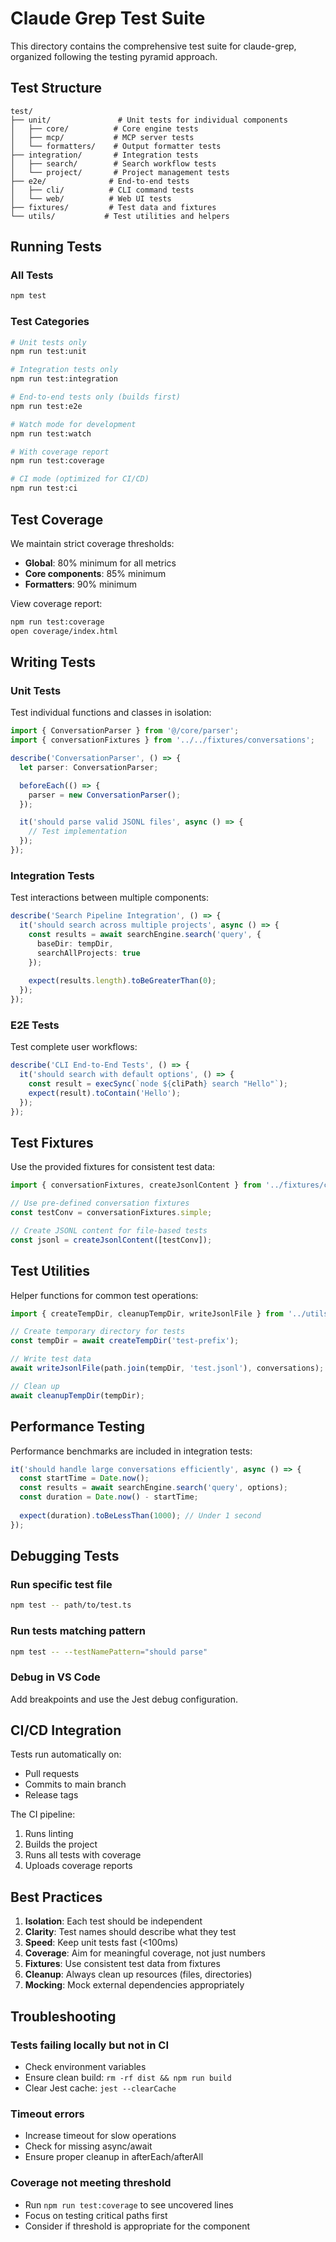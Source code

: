 # Claude Grep Test Suite

This directory contains the comprehensive test suite for claude-grep, organized following the testing pyramid approach.

## Test Structure

```
test/
├── unit/               # Unit tests for individual components
│   ├── core/          # Core engine tests
│   ├── mcp/           # MCP server tests
│   └── formatters/    # Output formatter tests
├── integration/       # Integration tests
│   ├── search/        # Search workflow tests
│   └── project/       # Project management tests
├── e2e/              # End-to-end tests
│   ├── cli/          # CLI command tests
│   └── web/          # Web UI tests
├── fixtures/         # Test data and fixtures
└── utils/           # Test utilities and helpers
```

## Running Tests

### All Tests
```bash
npm test
```

### Test Categories
```bash
# Unit tests only
npm run test:unit

# Integration tests only
npm run test:integration

# End-to-end tests only (builds first)
npm run test:e2e

# Watch mode for development
npm run test:watch

# With coverage report
npm run test:coverage

# CI mode (optimized for CI/CD)
npm run test:ci
```

## Test Coverage

We maintain strict coverage thresholds:
- **Global**: 80% minimum for all metrics
- **Core components**: 85% minimum
- **Formatters**: 90% minimum

View coverage report:
```bash
npm run test:coverage
open coverage/index.html
```

## Writing Tests

### Unit Tests
Test individual functions and classes in isolation:

```typescript
import { ConversationParser } from '@/core/parser';
import { conversationFixtures } from '../../fixtures/conversations';

describe('ConversationParser', () => {
  let parser: ConversationParser;

  beforeEach(() => {
    parser = new ConversationParser();
  });

  it('should parse valid JSONL files', async () => {
    // Test implementation
  });
});
```

### Integration Tests
Test interactions between multiple components:

```typescript
describe('Search Pipeline Integration', () => {
  it('should search across multiple projects', async () => {
    const results = await searchEngine.search('query', {
      baseDir: tempDir,
      searchAllProjects: true
    });
    
    expect(results.length).toBeGreaterThan(0);
  });
});
```

### E2E Tests
Test complete user workflows:

```typescript
describe('CLI End-to-End Tests', () => {
  it('should search with default options', () => {
    const result = execSync(`node ${cliPath} search "Hello"`);
    expect(result).toContain('Hello');
  });
});
```

## Test Fixtures

Use the provided fixtures for consistent test data:

```typescript
import { conversationFixtures, createJsonlContent } from '../fixtures/conversations';

// Use pre-defined conversation fixtures
const testConv = conversationFixtures.simple;

// Create JSONL content for file-based tests
const jsonl = createJsonlContent([testConv]);
```

## Test Utilities

Helper functions for common test operations:

```typescript
import { createTempDir, cleanupTempDir, writeJsonlFile } from '../utils/test-helpers';

// Create temporary directory for tests
const tempDir = await createTempDir('test-prefix');

// Write test data
await writeJsonlFile(path.join(tempDir, 'test.jsonl'), conversations);

// Clean up
await cleanupTempDir(tempDir);
```

## Performance Testing

Performance benchmarks are included in integration tests:

```typescript
it('should handle large conversations efficiently', async () => {
  const startTime = Date.now();
  const results = await searchEngine.search('query', options);
  const duration = Date.now() - startTime;
  
  expect(duration).toBeLessThan(1000); // Under 1 second
});
```

## Debugging Tests

### Run specific test file
```bash
npm test -- path/to/test.ts
```

### Run tests matching pattern
```bash
npm test -- --testNamePattern="should parse"
```

### Debug in VS Code
Add breakpoints and use the Jest debug configuration.

## CI/CD Integration

Tests run automatically on:
- Pull requests
- Commits to main branch
- Release tags

The CI pipeline:
1. Runs linting
2. Builds the project
3. Runs all tests with coverage
4. Uploads coverage reports

## Best Practices

1. **Isolation**: Each test should be independent
2. **Clarity**: Test names should describe what they test
3. **Speed**: Keep unit tests fast (<100ms)
4. **Coverage**: Aim for meaningful coverage, not just numbers
5. **Fixtures**: Use consistent test data from fixtures
6. **Cleanup**: Always clean up resources (files, directories)
7. **Mocking**: Mock external dependencies appropriately

## Troubleshooting

### Tests failing locally but not in CI
- Check environment variables
- Ensure clean build: `rm -rf dist && npm run build`
- Clear Jest cache: `jest --clearCache`

### Timeout errors
- Increase timeout for slow operations
- Check for missing async/await
- Ensure proper cleanup in afterEach/afterAll

### Coverage not meeting threshold
- Run `npm run test:coverage` to see uncovered lines
- Focus on testing critical paths first
- Consider if threshold is appropriate for the component